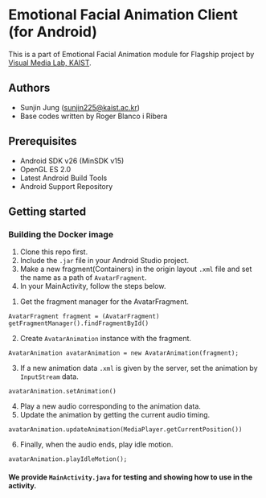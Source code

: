 # Emotional Facial Animation Client (for Android)
This is a part of Emotional Facial Animation module for Flagship project by [Visual Media Lab, KAIST](http://vml.kaist.ac.kr).

## Authors
 - Sunjin Jung (<sunjin225@kaist.ac.kr>)
 - Base codes written by Roger Blanco i Ribera


## Prerequisites
 - Android SDK v26 (MinSDK v15)
 - OpenGL ES 2.0
 - Latest Android Build Tools
 - Android Support Repository 


## Getting started

### Building the Docker image
1. Clone this repo first. 
2. Include the `.jar` file in your Android Studio project.
3. Make a new fragment(Containers) in the origin layout `.xml` file and set the name as a path of `AvatarFragment`.
4. In your MainActivity, follow the steps below.
1) Get the fragment manager for the AvatarFragment.  
  ```
  AvatarFragment fragment = (AvatarFragment) getFragmentManager().findFragmentById()
  ```
2) Create `AvatarAnimation` instance with the fragment.  
  ```
  AvatarAnimation avatarAnimation = new AvatarAnimation(fragment);
  ```
3) If a new animation data `.xml` is given by the server, set the animation by `InputStream` data.  
  ```
  avatarAnimation.setAnimation()
  ```
4) Play a new audio corresponding to the animation data.  
5) Update the animation by getting the current audio timing.  
  ```
  avatarAnimation.updateAnimation(MediaPlayer.getCurrentPosition())
  ```
6) Finally, when the audio ends, play idle motion.  
  ```
  avatarAnimation.playIdleMotion();
  ```
  
  
#### We provide `MainActivity.java` for testing and showing how to use in the activity.
